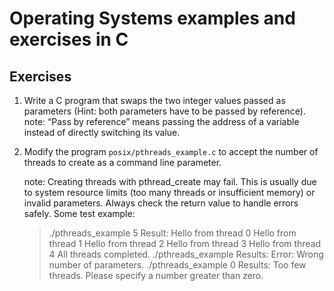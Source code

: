 # Operating Systems examples and exercises in C

## Exercises

1. Write a C program that swaps the two integer values passed as parameters (Hint: both parameters have to be passed by reference).
   note: “Pass by reference” means passing the address of a variable instead of directly switching its value.

2. Modify the program ``posix/pthreads_example.c`` to accept the number of threads to create as a command line parameter.
   
   note: Creating threads with pthread_create may fail. 
   This is usually due to system resource limits (too many threads or insufficient memory) or invalid parameters. Always check the return value to handle errors safely.
   Some test example:
   > ./pthreads_example 5
      Result:
      Hello from thread 0
      Hello from thread 1
      Hello from thread 2
      Hello from thread 3
      Hello from thread 4
      All threads completed.
   > ./pthreads_example
      Results:
      Error: Wrong number of parameters.
   > ./pthreads_example 0
      Results:
      Too few threads. Please specify a number greater than zero.

